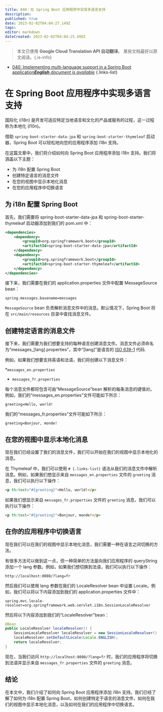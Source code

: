 ```yaml
---
title: 040：在 Spring Boot 应用程序中实现多语言支持
description: 
published: true
date: 2023-02-02T04:04:27.149Z
tags: 
editor: markdown
dateCreated: 2023-02-02T04:04:25.499Z
---
```


> 本文已使用 **Google Cloud Translation API 自动翻译**。
某些文档最好以原文阅读。{.is-info}



- [040: Implementing multi-language support in a Spring Boot application***English** document is available*](/en/Knowledge-base/Spring-Boot/Learning/040-implementing-multi-language-support-in-a-spring-boot-application)
{.links-list}



# 在 Spring Boot 应用程序中实现多语言支持

国际化 (i18n) 是开发可适应特定当地语言和文化的产品或服务的过程，这一过程称为本地化 (l10n)。

借助 `spring-boot-starter-data-jpa` 和 `spring-boot-starter-thymeleaf` 启动器，Spring Boot 可以轻松地向您的应用程序添加 i18n 支持。

在这篇文章中，我们将介绍如何向 Spring Boot 应用程序添加 i18n 支持。我们将涵盖以下主题：

* 为 i18n 配置 Spring Boot
* 创建特定语言的消息文件
* 在您的视图中显示本地化消息
* 在您的应用程序中切换语言

## 为 i18n 配置 Spring Boot

首先，我们需要将 spring-boot-starter-data-jpa 和 spring-boot-starter-thymeleaf 启动器添加到我们的 pom.xml 中：

```xml
<dependencies>
    <dependency>
        <groupId>org.springframework.boot</groupId>
        <artifactId>spring-boot-starter-data-jpa</artifactId>
    </dependency>
    <dependency>
        <groupId>org.springframework.boot</groupId>
        <artifactId>spring-boot-starter-thymeleaf</artifactId>
    </dependency>
</dependencies>
```

接下来，我们需要在我们的 application.properties 文件中配置 MessageSource bean：

```properties
spring.messages.basename=messages
```

`MessageSource` bean 负责解析消息文件中的消息。默认情况下，Spring Boot 将在 `src/main/resources` 目录中查找消息文件。

## 创建特定语言的消息文件

接下来，我们需要为我们想要支持的每种语言创建消息文件。消息文件必须命名为“messages_[lang].properties”，其中“[lang]”是语言的 [ISO 639-1](https://en.wikipedia.org/wiki/List_of_ISO_639-1_codes) 代码.

例如，如果我们想要支持英语和法语，我们将创建以下消息文件：

*`messages_en.properties`
* `messages_fr.properties`

每个消息文件都将包含可由“MessageSource”bean 解析的每条消息的键值对。例如，我们的“messages_en.properties”文件可能如下所示：

```properties
greeting=Hello, world!
```

我们的“messages_fr.properties”文件可能如下所示：

```properties
greeting=Bonjour, monde!
```

## 在您的视图中显示本地化消息

现在我们已经设置了我们的消息文件，我们可以开始在我们的视图中显示本地化的消息。

在 Thymeleaf 中，我们可以使用 `# {.links-list}` 语法从我们的消息文件中解析消息。例如，如果我们想显示来自 `messages_en.properties` 文件的 `greeting` 消息，我们可以执行以下操作：

```html
<p th:text="#{greeting}">Hello, world!</p>
```

如果我们想显示来自 `messages_fr.properties` 文件的 `greeting` 消息，我们可以执行以下操作：

```html
<p th:text="#{greeting}">Bonjour, monde!</p>
```

## 在你的应用程序中切换语言

现在我们可以在我们的视图中显示本地化消息，我们需要一种在语言之间切换的方法。

有很多方法可以做到这一点，但一种简单的方法是向我们应用程序的 queryString 添加一个 lang 参数。例如，如果我们想切换到法语，我们可以执行以下操作：

```
http://localhost:8080/?lang=fr
```

然后我们可以使用 lang 参数在我们的 LocaleResolver bean 中设置 Locale。例如，我们可以将以下内容添加到我们的 application.properties 文件中：

```properties
spring.mvc.locale-resolver=org.springframework.web.servlet.i18n.SessionLocaleResolver
```

然后将以下内容添加到我们的“LocaleResolver”bean：

```java
@Bean
public LocaleResolver localeResolver() {
    SessionLocaleResolver localeResolver = new SessionLocaleResolver();
    localeResolver.setDefaultLocale(Locale.ENGLISH);
    return localeResolver;
}
```

现在，当我们访问 `http://localhost:8080/?lang=fr` 时，我们的应用程序将切换到法语并显示来自 `messages_fr.properties` 文件的 `greeting` 消息。

## 结论

在本文中，我们介绍了如何向 Spring Boot 应用程序添加 i18n 支持。我们已经了解了如何为 i18n 配置 Spring Boot，如何创建特定于语言的消息文件，如何在我们的视图中显示本地化消息，以及如何在我们的应用程序中切换语言。